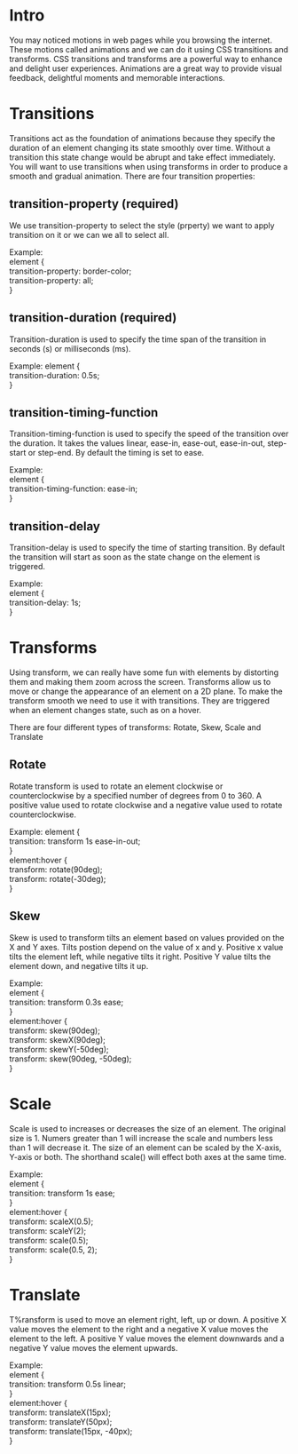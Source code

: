# Intro
You may noticed motions in web pages while you browsing the internet. These motions called animations and we can do it using CSS transitions and transforms. CSS transitions and transforms are a powerful way to enhance and delight user experiences. Animations are a great way to provide visual feedback, delightful moments and memorable interactions.

# Transitions
Transitions act as the foundation of animations because they specify the duration of an element changing its state smoothly over time. Without a transition this state change would be abrupt and take effect immediately. You will want to use transitions when using transforms in order to produce a smooth and gradual animation.
There are four transition properties:

## transition-property (required)
We use transition-property to select the style (prperty) we want to apply transition on it or we can we all to select all.  

Example:  
element {  
  transition-property: border-color;  
  transition-property: all;  
}  

## transition-duration (required)
Transition-duration is used to specify the time span of the transition in seconds (s) or milliseconds (ms).  

Example:
element {  
  transition-duration: 0.5s;  
}  

## transition-timing-function
Transition-timing-function is used to specify the speed of the transition over the duration. It takes the values linear, ease-in, ease-out, ease-in-out, step-start or step-end. By default the timing is set to ease.  

Example:  
element {  
  transition-timing-function: ease-in;  
}  

## transition-delay
Transition-delay is used to specify the time of starting transition. By default the transition will start as soon as the state change on the element is triggered.  

Example:  
element {  
  transition-delay: 1s;  
}  

# Transforms
Using transform, we can really have some fun with elements by distorting them and making them zoom across the screen. Transforms allow us to move or change the appearance of an element on a 2D plane. To make the transform smooth we need to use it with transitions. They are triggered when an element changes state, such as on a hover.

There are four different types of transforms: Rotate, Skew, Scale and Translate
## Rotate
Rotate transform is used to rotate an element clockwise or counterclockwise by a specified number of degrees from 0 to 360. A positive value used to rotate clockwise and a negative value used to rotate counterclockwise.

Example:
element {  
  transition: transform 1s ease-in-out;  
}  
element:hover {  
  transform: rotate(90deg);  
  transform: rotate(-30deg);  
}  

## Skew
Skew is used to transform tilts an element based on values provided on the X and Y axes. Tilts postion depend on the value of x and y. Positive x value tilts the element left, while negative tilts it right. Positive Y value tilts the element down, and  negative tilts it up.

Example:  
element {  
  transition: transform 0.3s ease;  
}  
element:hover {  
  transform: skew(90deg);  
  transform: skewX(90deg);  
  transform: skewY(-50deg);  
  transform: skew(90deg, -50deg);  
}  

# Scale
Scale is used to increases or decreases the size of an element. The original size is 1. Numers greater than 1 will increase the scale and numbers less than 1 will decrease it. The size of an element can be scaled by the X-axis, Y-axis or both. The shorthand scale() will effect both axes at the same time.  

Example:  
element {  
  transition: transform 1s ease;  
}  
element:hover {  
  transform: scaleX(0.5);  
  transform: scaleY(2);  
  transform: scale(0.5);  
  transform: scale(0.5, 2);  
}  

# Translate
T%ransform is used to move an element right, left, up or down. A positive X value moves the element to the right and a negative X value moves the element to the left. A positive Y value moves the element downwards and a negative Y value moves the element upwards.  

Example:  
element {  
  transition: transform 0.5s linear;  
}  
element:hover {  
  transform: translateX(15px);  
  transform: translateY(50px);  
  transform: translate(15px, -40px);  
}

